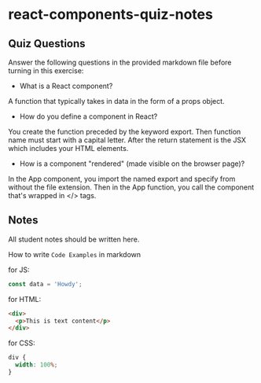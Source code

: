 # react-components-quiz-notes

## Quiz Questions

Answer the following questions in the provided markdown file before turning in this exercise:

- What is a React component?

A function that typically takes in data in the form of a props object.

- How do you define a component in React?

You create the function preceded by the keyword export.  Then function name must start with a capital letter.  After the return statement is the JSX which includes your HTML elements.

- How is a component "rendered" (made visible on the browser page)?

In the App component, you import the named export and specify from without the file extension.  Then in the App function, you call the component that's wrapped in </> tags.

## Notes

All student notes should be written here.

How to write `Code Examples` in markdown

for JS:

```javascript
const data = 'Howdy';
```

for HTML:

```html
<div>
  <p>This is text content</p>
</div>
```

for CSS:

```css
div {
  width: 100%;
}
```
